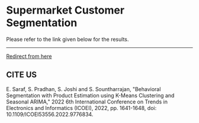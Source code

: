 # Supermarket Customer Segmentation
Please refer to the link given below for the results.

<hr>

<a href="https://ieeexplore.ieee.org/document/9776834">Redirect from here</a>
<h2>CITE US</h2>
E. Saraf, S. Pradhan, S. Joshi and S. Sountharrajan, "Behavioral Segmentation with Product Estimation using K-Means Clustering and Seasonal ARIMA," 2022 6th International Conference on Trends in Electronics and Informatics (ICOEI), 2022, pp. 1641-1648, doi: 10.1109/ICOEI53556.2022.9776834.
